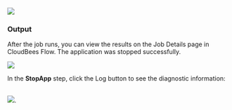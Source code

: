 <br />
<img src="../../plugins/EC-WebLogic/images/StopApp/EC-WLSStopApp2.png" />

<h3>Output</h3>
<p>After the job runs, you can view the results on the Job Details page in CloudBees Flow. The application was stopped
successfully.</p>
<img src="../../plugins/EC-WebLogic/images/StopApp/EC-WLSStopApp3.png" />
<p>In the <b>StopApp</b> step, click the Log button to see the diagnostic information:</p>
<br />
<img src="../../plugins/EC-WebLogic/images/StopApp/EC-WLSStopApp4.png" />.
